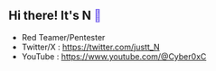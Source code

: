 ## Hi there! It's N <span style="color:MediumSlateBlue;">👋</span>

-  Red Teamer/Pentester
-  Twitter/X : https://twitter.com/justt_N
-  YouTube : https://www.youtube.com/@Cyber0xC

<br>
